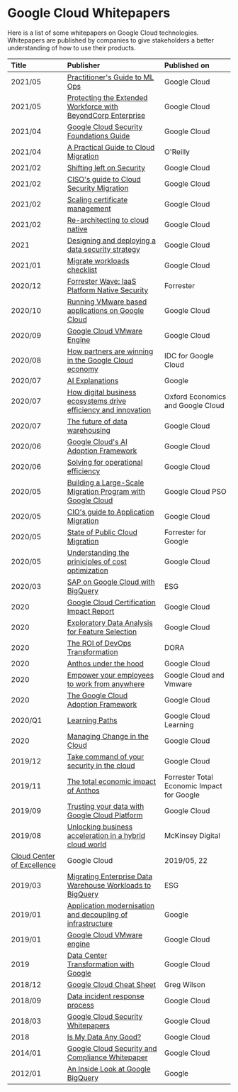 # Google Cloud Whitepapers

Here is a list of some whitepapers on Google Cloud technologies. Whitepapers are published by companies to give stakeholders a better understanding of how to use their products.

| Title  | Publisher | Published on |
|     :---       |    :--- |      :--- |
| 2021/05 | [Practitioner's Guide to ML Ops](https://github.com/sathishvj/awesome-gcp-certifications/blob/master/whitepapers/practitioners_guide_to_mlops_whitepaper.pdf) | Google Cloud |
| 2021/05 | [Protecting the Extended Workforce with BeyondCorp Enterprise](https://github.com/sathishvj/awesome-gcp-certifications/blob/master/whitepapers/bce-protected-profiles-whitepaper%20(beyond-corp-enterprise).pdf) | Google Cloud |
| 2021/04 | [Google Cloud Security Foundations Guide](https://github.com/sathishvj/awesome-gcp-certifications/blob/master/whitepapers/google-cloud-security-foundations-guide-april-2021.pdf) | Google Cloud |
| 2021/04 | [A Practical Guide to Cloud Migration](https://github.com/sathishvj/awesome-gcp-certifications/blob/master/whitepapers/Oreilly-GCP%20A%20Practical%20Guide%20to%20Cloud%20Migration.pdf) | O'Reilly |
|2021/02 | [Shifting left on Security](https://github.com/sathishvj/awesome-gcp-certifications/blob/master/whitepapers/2021-02-25-shifting-left-on-security.pdf) | Google Cloud |
| 2021/02 | [CISO's guide to Cloud Security Migration](https://github.com/sathishvj/awesome-gcp-certifications/blob/master/whitepapers/ciso-guide-to-security-transformation.pdf) | Google Cloud |
| 2021/02 | [Scaling certificate management](https://github.com/sathishvj/awesome-gcp-certifications/blob/master/whitepapers/scaling_certificate_management_cas.pdf) | Google Cloud |
| 2021/02 | [Re-architecting to cloud native](https://github.com/sathishvj/awesome-gcp-certifications/blob/master/whitepapers/re_architecting_to_cloud_native_whitepaper2.pdf) | Google Cloud |
| 2021 | [Designing and deploying a data security strategy](https://github.com/sathishvj/awesome-gcp-certifications/blob/master/whitepapers/designing_and_deploying_data_security_strategy.pdf) | Google Cloud |
| 2021/01 | [Migrate workloads checklist](https://github.com/sathishvj/awesome-gcp-certifications/blob/master/whitepapers/migrate_workloads_checklist.pdf) | Google Cloud |
| 2020/12 | [Forrester Wave: IaaS Platform Native Security](https://github.com/sathishvj/awesome-gcp-certifications/blob/master/whitepapers/The%20Forrester%20Wave%E2%84%A2_%20Infrastructure-As-A-Service%20Platform%20Native%20Security%2C%20Q4%202020.pdf) | Forrester |
| 2020/10 | [Running VMware based applications on Google Cloud](https://github.com/sathishvj/awesome-gcp-certifications/blob/master/whitepapers/technical_guide_running_vmware_apps_in_google_cloud.pdf) | Google Cloud |
| 2020/09 | [Google Cloud VMware Engine](https://github.com/sathishvj/awesome-gcp-certifications/blob/master/whitepapers/google_vmware_whitepaper.pdf) | Google Cloud |
| 2020/08 | [How partners are winning in the Google Cloud economy](https://github.com/sathishvj/awesome-gcp-certifications/blob/master/whitepapers/how_partners_are_winning_in_the_google_cloud_economy.pdf) | IDC for Google Cloud |
| 2020/07  | [AI Explanations](https://github.com/sathishvj/awesome-gcp-certifications/blob/master/whitepapers/AI%Explanations%20Whitepaper.pdf) | Google |
| 2020/07 | [How digital business ecosystems drive efficiency and innovation](https://github.com/sathishvj/awesome-gcp-certifications/blob/master/whitepapers/Digital%20Business%20Ecosystems%20Executive%20Summary.pdf) | Oxford Economics and Google Cloud |
| 2020/07 | [The future of data warehousing](https://github.com/sathishvj/awesome-gcp-certifications/blob/master/whitepapers/the_future_of_data_warehousing_2020_ebook_google_cloud.pdf) | Google Cloud |
| 2020/06 | [Google Cloud's AI Adoption Framework](https://github.com/sathishvj/awesome-gcp-certifications/blob/master/whitepapers/ai_adoption_framework_whitepaper.pdf) | Google Cloud |
| 2020/06 | [Solving for operational efficiency](https://github.com/sathishvj/awesome-gcp-certifications/blob/master/whitepapers/operational_efficiency_whitepaper.pdf) | Google Cloud |
| 2020/05 | [Building a Large-Scale Migration Program with Google Cloud](https://github.com/sathishvj/awesome-gcp-certifications/blob/master/whitepapers/Building_a_Large-Scale_Migration_Program_with_Google_Cloud.pdf) | Google Cloud PSO |
| 2020/05 | [CIO's guide to Application Migration](https://github.com/sathishvj/awesome-gcp-certifications/blob/master/whitepapers/cio_guide_to_application_migration.pdf) | Google Cloud |
| 2020/05 | [State of Public Cloud Migration](https://github.com/sathishvj/awesome-gcp-certifications/blob/master/whitepapers/forrester-google-cloud-migration-opportunity-snapshot-may-2020.pdf) | Forrester for Google |
| 2020/05 | [Understanding the priniciples of cost optimization](https://github.com/sathishvj/awesome-gcp-certifications/blob/master/whitepapers/understanding_the_principles_of_cost_optimization_2020_whitepaper_google_cloud.pdf) |  Google Cloud |
| 2020/03 | [SAP on Google Cloud with BigQuery](https://github.com/sathishvj/awesome-gcp-certifications/blob/master/whitepapers/ESG-Technical-Review-SAP-on-GCP-and-BigQuery-Mar-2020.pdf) | ESG |
| 2020 | [Google Cloud Certification Impact Report](https://github.com/sathishvj/awesome-gcp-certifications/blob/master/whitepapers/2020_googlecloud_certification_impact_report.pdf) | Google Cloud |
| 2020 | [Exploratory Data Analysis for Feature Selection](https://github.com/sathishvj/awesome-gcp-certifications/blob/master/whitepapers/exploratory_data_analysis_for_feature_selection_in_machine_learning.pdf) | Google Cloud |
| 2020 | [The ROI of DevOps Transformation](https://github.com/sathishvj/awesome-gcp-certifications/blob/master/whitepapers/whitepaper_roi_of_devops_transformation_2020_google_cloud.pdf) | DORA |
| 2020 | [Anthos under the hood](https://github.com/sathishvj/awesome-gcp-certifications/blob/master/whitepapers/whitepaper_anthos_under_the_hood_2020.pdf) | Google Cloud |
| 2020 | [Empower your employees to work from anywhere](https://github.com/sathishvj/awesome-gcp-certifications/blob/master/whitepapers/google_vmware_vdi_solutionbrief_ga.pdf) | Google Cloud and Vmware |
| 2020 | [The Google Cloud Adoption Framework](https://github.com/sathishvj/awesome-gcp-certifications/blob/master/whitepapers/google_cloud_adoption_framework_whitepaper.pdf) | Google Cloud |
| 2020/Q1 | [Learning Paths](https://github.com/sathishvj/awesome-gcp-certifications/blob/master/whitepapers/learning_path_brochure_q1_2020.pdf) | Google Cloud Learning |
| 2020 | [Managing Change in the Cloud](https://github.com/sathishvj/awesome-gcp-certifications/blob/master/whitepapers/managing_change_in_the_cloud.pdf) | Google Cloud |
| 2019/12 | [Take command of your security in the cloud](https://github.com/sathishvj/awesome-gcp-certifications/blob/master/whitepapers/Take%20command%20of%20your%20security%20in%20the%20cloud-Dec2019.pdf) |  Google Cloud |
| 2019/11 | [The total economic impact of Anthos](https://github.com/sathishvj/awesome-gcp-certifications/blob/master/whitepapers/the_total_economic_impact_of_anthos.pdf) | Forrester Total Economic Impact for Google |
| 2019/09 | [Trusting your data with Google Cloud Platform](https://github.com/sathishvj/awesome-gcp-certifications/blob/master/whitepapers/gcp-trust-whitepaper.pdf) | Google Cloud |
| 2019/08 | [Unlocking business acceleration in a hybrid cloud world](https://github.com/sathishvj/awesome-gcp-certifications/blob/master/whitepapers/Unlocking-business-acceleration-in-a-hybrid-cloud-world-Report-McKinsey.pdf) | McKinsey Digital |
|   [Cloud Center of Excellence](https://github.com/sathishvj/awesome-gcp-certifications/blob/master/whitepapers/cloud_center_of_excellence.pdf) | Google Cloud | 2019/05, 22 |
| 2019/03 | [Migrating Enterprise Data Warehouse Workloads to BigQuery](https://github.com/sathishvj/awesome-gcp-certifications/blob/master/whitepapers/esg_economic_validation_migrating_to_google_bigquery.pdf) | ESG |
| 2019/01 | [Application modernisation and decoupling of infrastructure](https://github.com/sathishvj/awesome-gcp-certifications/blob/master/whitepapers/anthos_white_paper.pdf) | Google |
| 2019/01 | [Google Cloud VMware engine](https://github.com/sathishvj/awesome-gcp-certifications/blob/master/whitepapers/digital_google_vmware_data_sheet_ga.pdf) | Google Cloud |
| 2019 | [Data Center Transformation with Google](https://github.com/sathishvj/awesome-gcp-certifications/blob/master/whitepapers/google_data_center_transformation.pdf) | Google Cloud |
| 2018/12 | [Google Cloud Cheat Sheet](https://github.com/sathishvj/awesome-gcp-certifications/blob/master/whitepapers/gcloud-cheat-sheet.pdf) | Greg Wilson |
| 2018/09 | [Data incident response process](https://github.com/sathishvj/awesome-gcp-certifications/blob/master/whitepapers/data_incident_response_2018.pdf) | Google Cloud |
| 2018/03 | [Google Cloud Security Whitepapers](https://github.com/sathishvj/awesome-gcp-certifications/blob/master/whitepapers/gcp-security_whitepapers_march2018.pdf) | Google Cloud |
| 2018 | [Is My Data Any Good?](https://github.com/sathishvj/awesome-gcp-certifications/blob/master/whitepapers/data-prep-checklist-ml-bd-wp-v2.pdf) | Google Cloud |
| 2014/01 | [Google Cloud Security and Compliance Whitepaper](https://github.com/sathishvj/awesome-gcp-certifications/blob/master/whitepapers/google-cloud-security-and-compliance-whitepaper.pdf) | Google Cloud |
| 2012/01 | [An Inside Look at Google BigQuery](https://github.com/sathishvj/awesome-gcp-certifications/blob/master/whitepapers/BigQueryTechnicalWP.pdf) | Google |
